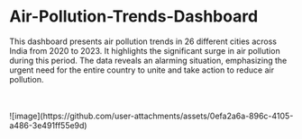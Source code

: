 # Air-Pollution-Trends-Dashboard
This dashboard presents air pollution trends in 26 different cities across India from 2020 to 2023. It highlights the significant surge in air pollution during this period. The data reveals an alarming situation, emphasizing the urgent need for the entire country to unite and take action to reduce air pollution.

<br>
<br>
![image](https://github.com/user-attachments/assets/0efa2a6a-896c-4105-a486-3e491ff55e9d)


